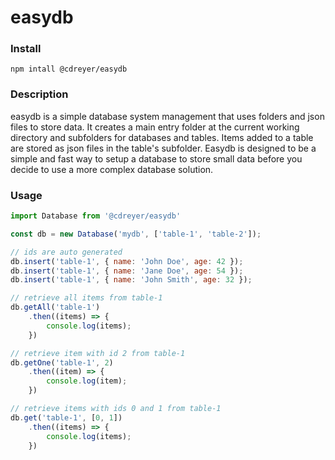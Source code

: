 # easydb


### Install
```
npm intall @cdreyer/easydb
```

### Description
easydb is a simple database system management that uses folders and json files to store data. It creates a main entry folder at the current working directory and subfolders for databases and tables. Items added to a table are stored as json files in the table's subfolder.
Easydb is designed to be a simple and fast way to setup a database to store small data before you decide to use a more complex database solution.

### Usage
```js
import Database from '@cdreyer/easydb'

const db = new Database('mydb', ['table-1', 'table-2']);

// ids are auto generated 
db.insert('table-1', { name: 'John Doe', age: 42 });
db.insert('table-1', { name: 'Jane Doe', age: 54 });
db.insert('table-1', { name: 'John Smith', age: 32 });

// retrieve all items from table-1
db.getAll('table-1')
    .then((items) => {
        console.log(items);
    })

// retrieve item with id 2 from table-1
db.getOne('table-1', 2)
    .then((item) => {
        console.log(item);
    })

// retrieve items with ids 0 and 1 from table-1
db.get('table-1', [0, 1])
    .then((items) => {
        console.log(items);
    })
```
